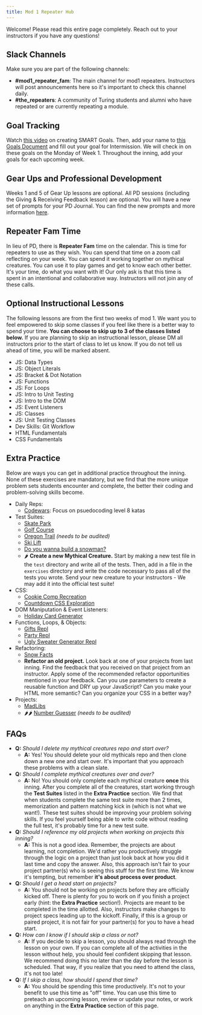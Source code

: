 ```yaml
---
title: Mod 1 Repeater Hub
---
```


Welcome! Please read this entire page completely. Reach out to your instructors if you have any questions!

## Slack Channels
Make sure you are part of the following channels:
* **#mod1_repeater_fam**: The main channel for mod1 repeaters. Instructors will post announcements here so it's important to check this channel daily.
* **#the_repeaters**: A community of Turing students and alumni who have repeated or are currently repeating a module.

## Goal Tracking
Watch [this video](https://www.youtube.com/watch?t=16&v=U4IU-y9-J8Q&feature=youtu.be) on creating SMART Goals. Then, add your name to [this Goals Document](https://docs.google.com/spreadsheets/d/14CnFCMSFyadbPoMP_ii0NnxQRoZnXKDT2JP-n56yZq8/edit?usp=sharing) and fill out your goal for Intermission. We will check in on these goals on the Monday of Week 1. Throughout the inning, add your goals for each upcoming week.

## Gear Ups and Professional Development
Weeks 1 and 5 of Gear Up lessons are optional. All PD sessions (including the Giving & Receiving Feedback lesson) are optional. You will have a new set of prompts for your PD Journal. You can find the new prompts and more information [here](https://careerdev.turing.io/module_one/m1_PD_repeat_plan).

## Repeater Fam Time
In lieu of PD, there is **Repeater Fam** time on the calendar. This is time for repeaters to use as they wish. You can spend that time on a zoom call reflecting on your week. You can spend it working together on mythical creatures. You can use it to play games and get to know each other better. It's your time, do what you want with it! Our only ask is that this time is spent in an intentional and collaborative way. Instructors will not join any of these calls.

## Optional Instructional Lessons
The following lessons are from the first two weeks of mod 1. We want you to feel empowered to skip some classes if you feel like there is a better way to spend your time. **You can choose to skip up to 3 of the classes listed below.** If you are planning to skip an instructional lesson, please DM all instructors prior to the start of class to let us know. If you do not tell us ahead of time, you will be marked absent.
* JS: Data Types
* JS: Object Literals
* JS: Bracket & Dot Notation
* JS: Functions
* JS: For Loops
* JS: Intro to Unit Testing
* JS: Intro to the DOM
* JS: Event Listeners
* JS: Classes
* JS: Unit Testing Classes
* Dev Skills: Git Workflow
* HTML Fundamentals
* CSS Fundamentals

## Extra Practice
Below are ways you can get in additional practice throughout the inning. None of these exercises are mandatory, but we find that the more unique problem sets students encounter and complete, the better their coding and problem-solving skills become.
* Daily Reps:
  * [Codewars](https://www.codewars.com/): Focus on psuedocoding level 8 katas
* Test Suites:  
  * [Skate Park](https://github.com/turingschool-examples/skatepark)
  * [Golf Course](https://github.com/turingschool-examples/golf-course)
  * [Oregon Trail](https://github.com/turingschool-examples/oregon-trail) *(needs to be audited)*
  * [Ski Lift](https://github.com/turingschool-examples/ski-lift)
  * [Do you wanna build a snowman?](https://github.com/turingschool-examples/do-you-wanna-build-a-snowman)
  * 🌶 **Create a new Mythical Creature.** Start by making a new test file in the `test` directory and write all of the tests. Then, add in a file in the `exercises` directory and write the code necessary to pass all of the tests you wrote. Send your new creature to your instructors - We may add it into the official test suite!
* CSS:
  * [Cookie Comp Recreation](https://github.com/turingschool-examples/cookie-comp)
  * [Countdown CSS Exploration](https://codepen.io/hannahhch/pen/mdEYqjX)
* DOM Maniputation & Event Listeners:
  * [Holiday Card Generator](https://codepen.io/hannahhch/pen/OJXGpxJ)
* Functions, Loops, & Objects:
  * [Gifts Repl](https://repl.it/@HannahHudson1/AdventDay1#index.js)
  * [Party Repl](https://repl.it/@HannahHudson1/Advent5#index.js)
  * [Ugly Sweater Generator Repl](https://repl.it/@HannahHudson1/Advent8)
* Refactoring:
  * [Snow Facts](https://codepen.io/hannahhch/pen/QWEPeKb)
  * **Refactor an old project.** Look back at one of your projects from last inning. Find the feedback that you received on that project from an instructor. Apply some of the recommended refactor opportunities mentioned in your feedback. Can you use parameters to create a reusable function and DRY up your JavaScript? Can you make your HTML more semantic? Can you organize your CSS in a better way?
* Projects:
  * [MadLibs](https://github.com/turingschool-examples/winter-mad-libs)
  * 🌶🌶 [Number Guesser](https://github.com/turingschool/front-end-curriculum/blob/0363dead1ccd862290d395241ec0f785891fc580/projects/archive/number-guesser-doubles-wk1.md) *(needs to be audited)*

## FAQs
* **Q:** *Should I delete my mythical creatures repo and start over?*
  * **A:** Yes! You should delete your old mythicals repo and then clone down a new one and start over. It's important that you approach these problems with a clean slate.
* **Q:** *Should I complete mythical creatures over and over?*
  * **A:** No! You should only complete each mythical creature **once** this inning. After you complete all of the creatures, start working through the **Test Suites** listed in the **Extra Practice** section. We find that when students complete the same test suite more than 2 times, memorization and pattern matching kick in (which is not what we want!). These test suites should be improving your problem solving skills. If you feel yourself being able to write code without reading the full test, it's probably time for a new test suite.
* **Q:** *Should I reference my old projects when working on projects this inning?*
  * **A:** This is not a good idea. Remember, the projects are about learning, not completion. We'd rather you productively struggle through the logic on a project than just look back at how you did it last time and copy the answer. Also, this approach isn't fair to your project partner(s) who is seeing this stuff for the first time. We know it's tempting, but remember **it's about process over product**.
* **Q:** *Should I get a head start on projects?*
  * **A:** You should not be working on projects before they are officially kicked off. There is plenty for you to work on if you finish a project early (hint: the **Extra Practice** section!). Projects are meant to be completed in the time allotted. Also, instructors make changes to project specs leading up to the kickoff. Finally, if this is a group or paired project, it is not fair for your partner(s) for you to have a head start.
* **Q:** *How can I know if I should skip a class or not?*
  * **A:** If you decide to skip a lesson, you should always read through the lesson on your own. If you can complete all of the activities in the lesson without help, you should feel confident skipping that lesson. We recommend doing this no later than the day before the lesson is scheduled. That way, if you realize that you need to attend the class, it's not too late!
* **Q:** *If I skip a class, how should I spend that time?*
  * **A:** You should be spending this time productively. It's not to your benefit to use this time as "off" time. You can use this time to preteach an upcoming lesson, review or update your notes, or work on anything in the **Extra Practice** section of this page.  

<!--
  TO DO:
  - change example goal in goal tracker
  - audit Extra Practice section
  - get feedback from FE Instructors
  - get feedback from repeaters (Connie, Ben, Sarah)
-->
